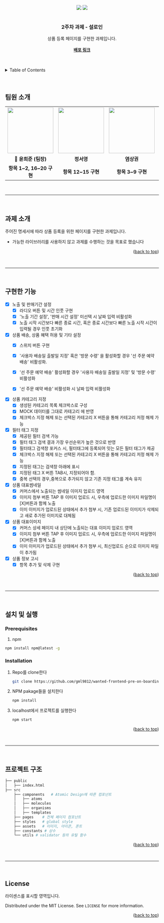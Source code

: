 <div id="top"></div>

<div align='center'>
  <img src="https://img.shields.io/badge/JavaScript-F7DF1E?style=for-the-badge&logo=javascript&logoColor=black"/>
  <img src="https://img.shields.io/badge/React-61DAFB?style=for-the-badge&logo=React&logoColor=blue"/>
</div>

<br />
<div align="center">

  <h3 align="center">2주차 과제 - 설로인</h3>

  <p align="center">
    상품 등록 페이지를 구현한 과제입니다.
    <br />
    <br />
    <a href="friendly-engelbart-d4927f"><strong>배포 링크</strong></a>
  </p>
</div>

<br>

<br>

<details>
  <summary>Table of Contents</summary>
  <ol>
    <li><a href="#팀원-소개">팀원 소개</a></li> 
    <li><a href="#과제-소개">과제 소개</a></li>
    <li><a href="#구현한-기능">구현한 기능</a></li>
    <li>
      <a href="#설치-및-실행">설치 및 실행
      <ul>
        <li><a href="#prerequisites">Prerequisites</a></li>
        <li><a href="#installation">Installation</a></li>
      </ul>
    </li>
    <li><a href="#프로젝트-구조">프로젝트 </a></li>
    <li><a href="#license">License</a></li>
  </ol>
</details>

<br>
<br>

## 팀원 소개

<table align="center">
<tr>
<td align="center"><a href="https://github.com/gml9812"><img src="https://avatars.githubusercontent.com/u/28294925?v=4" width="150px" /></a></td>
<td align="center"><a href="https://github.com/seoysauce"><img src="https://avatars.githubusercontent.com/u/65898861?v=4" width="150px" /></a></td>
<td align="center"><a href="https://github.com/Yummy-sk"><img src="https://avatars.githubusercontent.com/u/60822846?v=4" width="150px" /></a></td>
<td align="center"><a href="https://github.com/jambottle"><img src="https://avatars.githubusercontent.com/u/72926450?v=4" width="150px" /></a></td>

</tr>
<tr>
<td align="center"><b>👑 윤희준 (팀장)</b></td>
<td align="center"><b>정서영</b></td>
<td align="center"><b>염상권</b></td>
<td align="center"><b>김재원</b></td>
</tr>
<tr>
<td align="center"><b>항목 1~2, 16~20 구현</b></td>
<td align="center"><b>항목 12~15 구현</b></td>
<td align="center"><b>항목 3~9 구현</b></td>
<td align="center"><b>항목 10~12 구현</b></td>
</tr>
</table>

<br>
<hr>
<br>

## 과제 소개

주어진 명세서에 따라 상품 등록을 위한 페이지를 구현한 과제입니다. 

- 가능한 라이브러리를 사용하지 않고 과제를 수행하는 것을 목표로 했습니다

<p align="right">(<a href="#top">back to top</a>)</p>

<br>
<hr>
<br>

## 구현한 기능

- [x] 노출 및 판매기간 설정
  - [x] 라디오 버튼 및 시간 인풋 구현
  - [x] '노출 기간 설정', '판매 시간 설정' 미선택 시 날짜 입력 비활성화 
  - [x] 노출 시작 시간보다 빠른 종료 시간, 혹은 종료 시간보다 빠른 노출 시작 시간이 입력될 경우 인풋 초기화

- [x] 상품 배송, 상품 혜택 허용 및 기타 설정
  - [x] 스위치 버튼 구현
  - [x] '사용자 배송일 출발일 지정' 혹은 '방문 수령' 을 활성화할 경우 '선 주문 예약 배송' 비활성화. 
  - [x] '선 주문 예약 배송' 활성화할 경우 '사용자 배송일 출발일 지정' 및 '방문 수령' 비활성화
  - [x] '선 주문 예약 배송' 비활성화 시 날짜 입력 비활성화


- [x] 상품 카테고리 지정
  - [x] 생성된 카테고리 목록 체크박스로 구성
  - [x] MOCK 데이터를 그대로 카테고리 에 반영
  - [x] 체크박스 지정 해제 또는 선택된 카테고리 X 버튼을 통해 카테고리 저정 해제 가능

- [x] 필터 태그 지정
  - [x] 제공된 필터 검색 가능
  - [x] 필터 태그 검색 결과 가장 우선순위가 높은 것으로 반영
  - [x] 필터태그 검색창 포커스 시, 필터태그에 등록되어 잇는 모든 필터 태그가 제공
  - [x] 체크박스 지정 해제 또는 선택된 카테고리 X 버튼을 통해 카테고리 저정 해제 가능
  - [x] 지정된 태그는 검색창 아래에 표시
  - [x] 지정된 태그 X 버튼 TAB시, 지정되어야 함.
  - [x] 중복 선택의 경우,중복으로 추가되지 않고 기존 지정 태그를 계속 유지 

- [x] 상품 대표썸네일
  - [x] 커머스에서 노출되는 썸네일 이미지 업로드 영역
  - [x] 이미지 첨부 버튼 TAP 후 이미지 업로드 시, 우측에 업로드한 이미지 파일명이 [X]버튼과 함께 노출
  - [x] 이미 이미지가 업로드된 상태에서 추가 첨부 시, 기존 업로드된 이미지가 삭제되고 새로 추가된 이미지로 대체됨 

- [x] 상품 대표이미지
  - [x] 커머스 상세 페이지 내 상단에 노출되는 대표 이미지 업로드 영역
  - [x] 이미지 첨부 버튼 TAP 후 이미지 업로드 시, 우측에 업로드한 이미지 파일명이 [X]버튼과 함께 노출
  - [x] 이미 이미지가 업로드된 상태에서 추가 첨부 시, 최신업로드 순으로 이미지 파일이 추가됨
 
- [x] 상품 정보 고시
  - [x] 항목 추가 및 삭제 구현

<p align="right">(<a href="#top">back to top</a>)</p>

<br>
<hr>
<br>

## 설치 및 실행

### Prerequisites

1. npm

```sh
npm install npm@latest -g
```

### Installation

1. Repo를 clone한다
   ```sh
   git clone https://github.com/gml9812/wanted-frontend-pre-on-boarding-mission.git
   ```
2. NPM pakage들을 설치한다
   ```sh
   npm install
   ```
3. localhost에서 프로젝트를 실행한다
   ```sh
   npm start
   ```

<p align="right">(<a href="#top">back to top</a>)</p>

<br>
<hr>
<br>

## 프로젝트 구조

```bash
├── public
│   ├── index.html
├── src
    ├── components   # Atomic Design에 따른 컴포넌트
    │   ├── atoms
    │   ├── molecules
    │   ├── organisms
    │   ├── templates
    ├── pages    # 전체 페이지 컴포넌트
    ├── styles   # global style
    ├── assets   # 이미지, 아이콘, 폰트
    ├── constants # 상수
    └── utils # validator 등의 유틸 함수

```

<p align="right">(<a href="#top">back to top</a>)</p>

<br>
<hr>
<br>

## License

라이센스를 표시할 영역입니다.

Distributed under the MIT License. See `LICENSE` for more information.

<p align="right">(<a href="#top">back to top</a>)</p>
